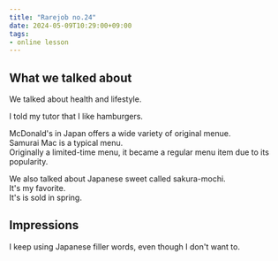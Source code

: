 ```yaml
---
title: "Rarejob no.24"
date: 2024-05-09T10:29:00+09:00
tags:
- online lesson
---
```


## What we talked about

We talked about health and lifestyle.

I told my tutor that I like hamburgers.  

McDonald's in Japan offers a wide variety of original menue.  
Samurai Mac is a typical menu.  
Originally a limited-time menu, it became a regular menu item due to its popularity.

We also talked about Japanese sweet called sakura-mochi.  
It's my favorite.  
It's is sold in spring.

## Impressions

I keep using Japanese filler words, even though I don't want to.
